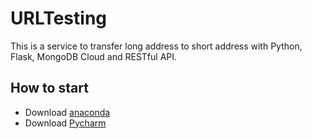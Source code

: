 # URLTesting

This is a service to transfer long address to short address with Python, Flask, MongoDB Cloud and RESTful API.

## How to start

- Download [anaconda](https://docs.anaconda.com/anaconda/install/windows/)
- Download [Pycharm](https://www.jetbrains.com/pycharm/)
